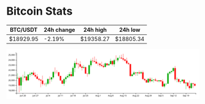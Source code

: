 # Bitcoin Stats

BTC/USDT|24h change|24h high|24h low|
|---|---|---|---|
|$18929.95|-2.19%|$19358.27|$18805.34|

<img src="./chart.svg">
